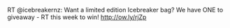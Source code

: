 <!--
id: 199074810
link: http://kevinisom.info/post/199074810/rt-icebreakernz-want-a-limited-edition
slug: rt-icebreakernz-want-a-limited-edition
date: Mon Sep 28 2009 23:56:36 GMT+1300 (NZDT)
raw: {"blog_name":"kevinisom","id":199074810,"post_url":"http://kevinisom.info/post/199074810/rt-icebreakernz-want-a-limited-edition","slug":"rt-icebreakernz-want-a-limited-edition","type":"text","date":"2009-09-28 10:56:36 GMT","timestamp":1254135396,"state":"published","format":"html","reblog_key":"MWyPPRaK","tags":[],"short_url":"http://tmblr.co/Zw68YyBtQFw","highlighted":[],"feed_item":"http://twitter.com/kev_nz/statuses/4438297559","from_feed_id":"650289","note_count":0,"title":null,"body":"<p>RT @icebreakernz: Want a limited edition Icebreaker bag? We have ONE to giveaway - RT this week to win! <a href=\"http://ow.ly/rjZp\" target=\"_blank\">http://ow.ly/rjZp</a></p>"}
publish: 2009-09-028
tags: 
title: null
-->


RT @icebreakernz: Want a limited edition Icebreaker bag? We have ONE to
giveaway - RT this week to win! <http://ow.ly/rjZp>


